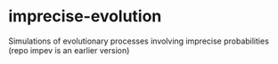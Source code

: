 # imprecise-evolution
Simulations of evolutionary processes involving imprecise probabilities (repo impev is an earlier version)
